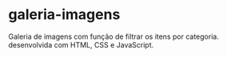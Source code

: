 # galeria-imagens
 Galeria de imagens  com função de filtrar os itens por categoria. desenvolvida com HTML, CSS e JavaScript.

